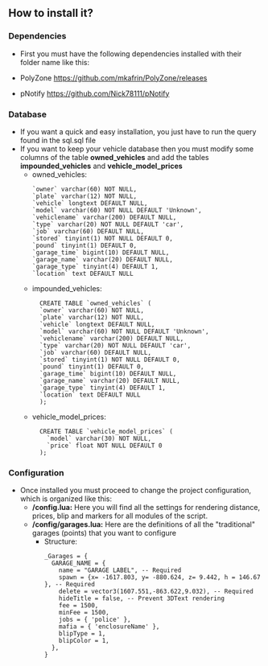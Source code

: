## How to install it?

### Dependencies

- First you must have the following dependencies installed with their folder name like this:

- PolyZone https://github.com/mkafrin/PolyZone/releases
- pNotify https://github.com/Nick78111/pNotify

### Database

- If you want a quick and easy installation, you just have to run the query found in the sql.sql file
- If you want to keep your vehicle database then you must modify some columns of the table **owned_vehicles** and add the tables **impounded_vehicles** and **vehicle_model_prices**
  - owned_vehicles:
    ```
    `owner` varchar(60) NOT NULL,
    `plate` varchar(12) NOT NULL,
    `vehicle` longtext DEFAULT NULL,
    `model` varchar(60) NOT NULL DEFAULT 'Unknown',
    `vehiclename` varchar(200) DEFAULT NULL,
    `type` varchar(20) NOT NULL DEFAULT 'car',
    `job` varchar(60) DEFAULT NULL,
    `stored` tinyint(1) NOT NULL DEFAULT 0,
    `pound` tinyint(1) DEFAULT 0,
    `garage_time` bigint(10) DEFAULT NULL,
    `garage_name` varchar(20) DEFAULT NULL,
    `garage_type` tinyint(4) DEFAULT 1,
    `location` text DEFAULT NULL
    ```
  - impounded_vehicles:
    ```
      CREATE TABLE `owned_vehicles` (
      `owner` varchar(60) NOT NULL,
      `plate` varchar(12) NOT NULL,
      `vehicle` longtext DEFAULT NULL,
      `model` varchar(60) NOT NULL DEFAULT 'Unknown',
      `vehiclename` varchar(200) DEFAULT NULL,
      `type` varchar(20) NOT NULL DEFAULT 'car',
      `job` varchar(60) DEFAULT NULL,
      `stored` tinyint(1) NOT NULL DEFAULT 0,
      `pound` tinyint(1) DEFAULT 0,
      `garage_time` bigint(10) DEFAULT NULL,
      `garage_name` varchar(20) DEFAULT NULL,
      `garage_type` tinyint(4) DEFAULT 1,
      `location` text DEFAULT NULL
      );
    ```
  - vehicle_model_prices:
    ```
      CREATE TABLE `vehicle_model_prices` (
        `model` varchar(30) NOT NULL,
        `price` float NOT NULL DEFAULT 0
      );
    ```

### Configuration

- Once installed you must proceed to change the project configuration, which is organized like this:
  - **/config.lua:**
    Here you will find all the settings for rendering distance, prices, blip and markers for all modules of the script.
  - **/config/garages.lua:**
    Here are the definitions of all the "traditional" garages (points) that you want to configure
    - Structure:
      ```
      _Garages = {
        GARAGE_NAME = {
          name = "GARAGE LABEL", -- Required
          spawn = {x= -1617.803, y= -880.624, z= 9.442, h = 146.67 }, -- Required
          delete = vector3(1607.551,-863.622,9.032), -- Required
          hideTitle = false, -- Prevent 3DText rendering
          fee = 1500,
          minFee = 1500,
          jobs = { 'police' },
          mafia = { 'enclosureName' },
          blipType = 1,
          blipColor = 1,
        },
      }
      ```
